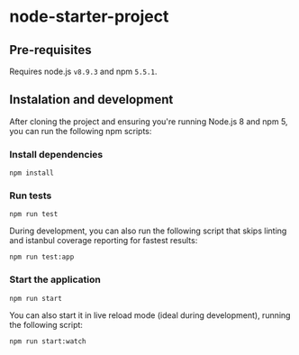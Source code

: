 # node-starter-project

## Pre-requisites

Requires node.js `v8.9.3` and npm `5.5.1`.

## Instalation and development

After cloning the project and ensuring you're running Node.js 8 and npm 5, you can run the following npm scripts:

### Install dependencies

```
npm install
```

### Run tests

```
npm run test
```

During development, you can also run the following script that skips linting and istanbul coverage reporting for fastest results:

```
npm run test:app
```

### Start the application

```
npm run start
```

You can also start it in live reload mode (ideal during development), running the following script:

```
npm run start:watch
```

